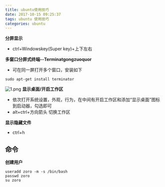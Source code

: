 ```yaml
---
title: ubuntu使用技巧
date: 2017-10-15 09:25:37
tags: ubuntu 使用技巧
categories: ubuntu
---
```


**分屏显示**

- ctrl+Windowskey(Super key)+上下左右

**多窗口分屏式终端--Terminatgongzuoquor**

- 可在同一屏打开多个窗口，安装如下
```
sudo apt-get install terminator
```

![1.png](1.png)
**显示桌面/开启工作区**
- 依次打开系统设置，外观，行为，在中间有开启工作区和添加“显示桌面”图标到启动器，勾选即可
- alt+ctrl+方向箭头 切换工作区
<!--more-->

**显示隐藏文件**
- ctrl+h



## 命令
**创建用户**
```
useradd zoro -m -s /bin/bash
passwd zoro
su zoro
```


